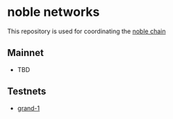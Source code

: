 # noble networks

This repository is used for coordinating the [noble chain](https://github.com/strangelove-ventures/noble)

## Mainnet
- TBD


## Testnets

- [grand-1](./testnet/grand-1/)